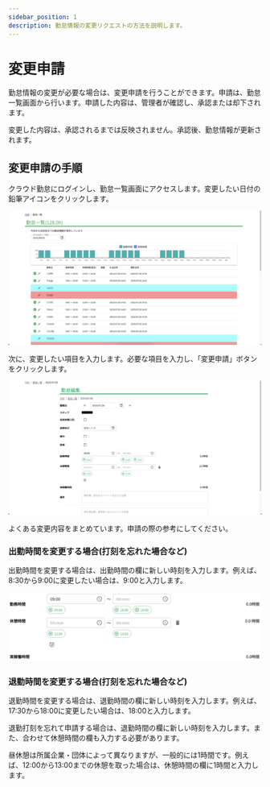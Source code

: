 ```yaml
---
sidebar_position: 1
description: 勤怠情報の変更リクエストの方法を説明します。
---
```


# 変更申請

勤怠情報の変更が必要な場合は、変更申請を行うことができます。申請は、勤怠一覧画面から行います。申請した内容は、管理者が確認し、承認または却下されます。

変更した内容は、承認されるまでは反映されません。承認後、勤怠情報が更新されます。

## 変更申請の手順

クラウド勤怠にログインし、勤怠一覧画面にアクセスします。変更したい日付の鉛筆アイコンをクリックします。

![alt text](img/002.png)

次に、変更したい項目を入力します。必要な項目を入力し、「変更申請」ボタンをクリックします。

![alt text](img/003.png)

よくある変更内容をまとめています。申請の際の参考にしてください。

### 出勤時間を変更する場合(打刻を忘れた場合など)

出勤時間を変更する場合は、出勤時間の欄に新しい時刻を入力します。例えば、8:30から9:00に変更したい場合は、9:00と入力します。

![alt text](img/004.png)

### 退勤時間を変更する場合(打刻を忘れた場合など)

退勤時間を変更する場合は、退勤時間の欄に新しい時刻を入力します。例えば、17:30から18:00に変更したい場合は、18:00と入力します。

退勤打刻を忘れて申請する場合は、退勤時間の欄に新しい時刻を入力します。また、合わせて休憩時間の欄も入力する必要があります。

昼休憩は所属企業・団体によって異なりますが、一般的には1時間です。例えば、12:00から13:00までの休憩を取った場合は、休憩時間の欄に1時間と入力します。
